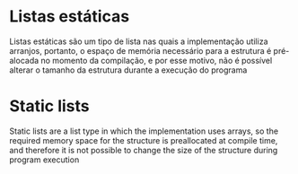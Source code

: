 # Listas estáticas

Listas estáticas são um tipo de lista nas quais a implementação utiliza arranjos, portanto, o espaço de memória necessário para a estrutura é pré-alocada no momento da compilação, e por esse motivo, não é possível alterar o tamanho da estrutura durante a execução do programa

# Static lists

Static lists are a list type in which the implementation uses arrays, so the required memory space for the structure is preallocated at compile time, and therefore it is not possible to change the size of the structure during program execution
